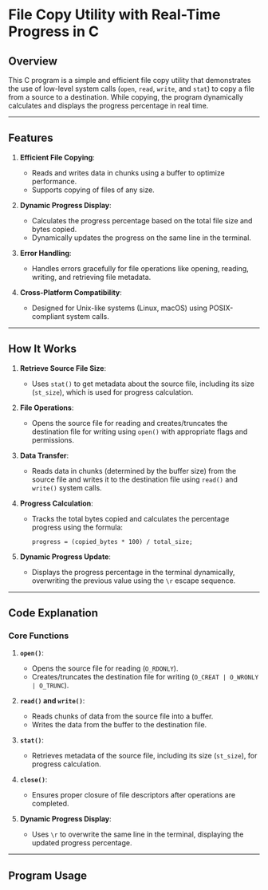 # File Copy Utility with Real-Time Progress in C

## **Overview**

This C program is a simple and efficient file copy utility that demonstrates the use of low-level system calls (`open`, `read`, `write`, and `stat`) to copy a file from a source to a destination. While copying, the program dynamically calculates and displays the progress percentage in real time.

---

## **Features**
1. **Efficient File Copying**:
   - Reads and writes data in chunks using a buffer to optimize performance.
   - Supports copying of files of any size.

2. **Dynamic Progress Display**:
   - Calculates the progress percentage based on the total file size and bytes copied.
   - Dynamically updates the progress on the same line in the terminal.

3. **Error Handling**:
   - Handles errors gracefully for file operations like opening, reading, writing, and retrieving file metadata.

4. **Cross-Platform Compatibility**:
   - Designed for Unix-like systems (Linux, macOS) using POSIX-compliant system calls.

---

## **How It Works**

1. **Retrieve Source File Size**:
   - Uses `stat()` to get metadata about the source file, including its size (`st_size`), which is used for progress calculation.

2. **File Operations**:
   - Opens the source file for reading and creates/truncates the destination file for writing using `open()` with appropriate flags and permissions.

3. **Data Transfer**:
   - Reads data in chunks (determined by the buffer size) from the source file and writes it to the destination file using `read()` and `write()` system calls.

4. **Progress Calculation**:
   - Tracks the total bytes copied and calculates the percentage progress using the formula:
     ```
     progress = (copied_bytes * 100) / total_size;
     ```

5. **Dynamic Progress Update**:
   - Displays the progress percentage in the terminal dynamically, overwriting the previous value using the `\r` escape sequence.

---

## **Code Explanation**

### **Core Functions**
1. **`open()`**:
   - Opens the source file for reading (`O_RDONLY`).
   - Creates/truncates the destination file for writing (`O_CREAT | O_WRONLY | O_TRUNC`).

2. **`read()` and `write()`**:
   - Reads chunks of data from the source file into a buffer.
   - Writes the data from the buffer to the destination file.

3. **`stat()`**:
   - Retrieves metadata of the source file, including its size (`st_size`), for progress calculation.

4. **`close()`**:
   - Ensures proper closure of file descriptors after operations are completed.

5. **Dynamic Progress Display**:
   - Uses `\r` to overwrite the same line in the terminal, displaying the updated progress percentage.

---

## **Program Usage**

